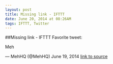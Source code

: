 ```yaml
---
layout: post
title: Missing link - IFTTT
date: June 20, 2014 at 08:26AM
tags: IFTTT, Twitter
---
```

##Missing link - IFTTT
Favorite tweet:

Meh

— MehHQ (@MehHQ) June 19, 2014
[link to source](http://ift.tt/1ssmquC) 
